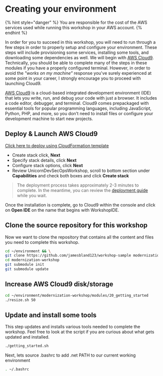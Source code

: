 # Creating your environment

{% hint style="danger" %}
You are responsible for the cost of the AWS services used while running this workshop in your AWS account.
{% endhint %}

In order for you to succeed in this workshop, you will need to run through a few steps in order to properly setup and configure your environment. These steps will include provisioning some services, installing some tools, and downloading some dependencies as well. We will begin with [AWS Cloud9](https://aws.amazon.com/cloud9/). Technically, you should be able to complete many of the steps in these modules if you have a properly configured terminal. However, in order to avoid the _"works on my machine"_ response you've surely experienced at some point in your career, I strongly encourage you to proceed with launching Cloud9.

[AWS Cloud9](https://aws.amazon.com/cloud9/) is a cloud-based integrated development environment (IDE) that lets you write, run, and debug your code with just a browser. It includes a code editor, debugger, and terminal. Cloud9 comes prepackaged with essential tools for popular programming languages, including JavaScript, Python, PHP, and more, so you don’t need to install files or configure your development machine to start new projects.

## Deploy & Launch AWS Cloud9

[Click here to deploy using CloudFormation template](https://console.aws.amazon.com/cloudformation/home?region=us-west-2#/stacks/new?stackName=ModernizationWorkshop\&templateURL=https://modernization-workshop-west-2.s3-us-west-2.amazonaws.com/devops/cfn/modernization-workshop.yaml)

* Create stack click, **Next**
* Specify stack details, click **Next**
* Configure stack options, click **Next**
* Review UnicornDevSecOpsWorkshop, scroll to bottom section under **Capabilities** and check both boxes and click **Create stack**

> The deployment process takes approximately 2-3 minutes to complete. In the meantime, you can review the [deployment guide](https://aws-quickstart.s3.amazonaws.com/quickstart-cloud9-ide/doc/aws-cloud9-cloud-based-ide.pdf) while you wait.

Once the installation is complete, go to Cloud9 within the console and click on **Open IDE** on the name that begins with WorkshopIDE.

## Clone the source repository for this workshop

Now we want to clone the repository that contains all the content and files you need to complete this workshop.

```bash
cd ~/environment && \
git clone https://github.com/jamesbland123/workshop-sample modernization-workshop
cd modernization-workshop
git submodule init
git submodule update
```

## Increase AWS Cloud9 disk/storage

```bash
cd ~/environment/modernization-workshop/modules/20_getting_started
./resize.sh 50
```

## Update and install some tools

This step updates and installs various tools needed to complete the workshop. Feel free to look at the script if you are curious about what gets updated and installed.

```bash
./getting_started.sh
```

Next, lets source .bashrc to add .net PATH to our current working environment

```bash
. ~/.bashrc
```
